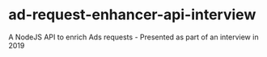 # ad-request-enhancer-api-interview
A NodeJS API to enrich Ads requests - Presented as part of an interview in 2019
